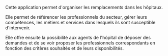 Cette application permet d'organiser les remplacements dans les hôpitaux. 

Elle permet de référencer les professionnels du secteur, gérer leurs compétences, les métiers et services dans lesquels ils sont susceptible d'intervenir. 

Elle offre ensuite la possibilité aux agents de l'hôpital de déposer des demandes et de se voir proposer les professionnels correspondants en fonction des critères souhaités et de leurs disponibilités.
